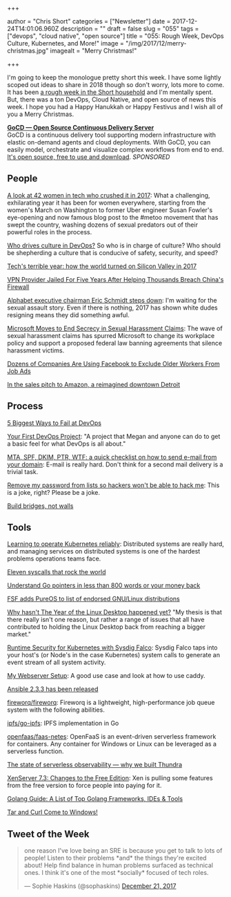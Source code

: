 +++

author = "Chris Short"
categories = ["Newsletter"]
date = 2017-12-24T14:01:06.960Z
description = ""
draft = false
slug = "055"
tags = ["devops", "cloud native", "open source"]
title = "055: Rough Week, DevOps Culture, Kubernetes, and More!"
image = "/img/2017/12/merry-christmas.jpg"
imagealt = "Merry Christmas!"

+++

I'm going to keep the monologue pretty short this week. I have some lightly scoped out ideas to share in 2018 though so don't worry, lots more to come. It has been [a rough week in the Short household](https://chrisshort.net/miscarriage-a-culture-of-silence-helps-no-one/) and I'm mentally spent. But, there was a ton DevOps, Cloud Native, and open source of news this week. I hope you had a Happy Hanukkah or Happy Festivus and I wish all of you a Merry Christmas.

[**GoCD — Open Source Continuous Delivery Server**](https://devopsish.us14.list-manage.com/track/click?u=631fcd11ad2a643d08035c221&id=5a1471dfb5&e=7cc492dc98)  
GoCD is a continuous delivery tool supporting modern infrastructure with elastic on-demand agents and cloud deployments. With GoCD, you can easily model, orchestrate and visualize complex workflows from end to end. [It's open source, free to use and download](https://devopsish.us14.list-manage.com/track/click?u=631fcd11ad2a643d08035c221&id=3133731028&e=7cc492dc98). *SPONSORED*

## People

[A look at 42 women in tech who crushed it in 2017](https://techcrunch.com/gallery/a-look-at-42-women-in-tech-who-crushed-it-in-2017/): What a challenging, exhilarating year it has been for women everywhere, starting from the women's March on Washington to former Uber engineer Susan Fowler's eye-opening and now famous blog post to the #metoo movement that has swept the country, washing dozens of sexual predators out of their powerful roles in the process.

[Who drives culture in DevOps?](https://opensource.com/article/17/12/who-drives-culture-devops) So who is in charge of culture? Who should be shepherding a culture that is conducive of safety, security, and speed?

[Tech's terrible year: how the world turned on Silicon Valley in 2017](https://www.theguardian.com/technology/2017/dec/22/tech-year-in-review-2017)

[VPN Provider Jailed For Five Years After Helping Thousands Breach China's Firewall](https://torrentfreak.com/vpn-provider-jailed-for-five-years-after-helping-thousands-breach-chinas-firewall-171222/)

[Alphabet executive chairman Eric Schmidt steps down](https://usat.ly/2Bk4nxz): I'm waiting for the sexual assault story. Even if there is nothing, 2017 has shown white dudes resigning means they did something awful.

[Microsoft Moves to End Secrecy in Sexual Harassment Claims](https://www.nytimes.com/2017/12/19/technology/microsoft-sexual-harassment-arbitration.html): The wave of sexual harassment claims has spurred Microsoft to change its workplace policy and support a proposed federal law banning agreements that silence harassment victims.

[Dozens of Companies Are Using Facebook to Exclude Older Workers From Job Ads](https://www.propublica.org/article/facebook-ads-age-discrimination-targeting)

[In the sales pitch to Amazon, a reimagined downtown Detroit](http://www.crainsdetroit.com/article/20171220/news/648171/in-the-sales-pitch-to-amazon-a-reimagined-downtown-detroit)

## Process

[5 Biggest Ways to Fail at DevOps](https://devops.com/5-biggest-ways-fail-devops/)

[Your First DevOps Project](http://hedge-ops.com/devops-project/): "A project that Megan and anyone can do to get a basic feel for what DevOps is all about."

[MTA, SPF, DKIM, PTR, WTF: a quick checklist on how to send e-mail from your domain](https://kimonote.com/@mildbyte/mta-spf-dkim-ptr-wtf-a-quick-checklist-on-how-to-send-e-mail-from-your-domain-3020/): E-mail is really hard. Don't think for a second mail delivery is a trivial task.

[Remove my password from lists so hackers won't be able to hack me](https://github.com/danielmiessler/SecLists/pull/155): This is a joke, right? Please be a joke.

[Build bridges, not walls](http://bitfieldconsulting.com/bridges-not-walls)

<script async src="//pagead2.googlesyndication.com/pagead/js/adsbygoogle.js"></script>
<!-- devopsish.com Responsive -->
<ins class="adsbygoogle"
     style="display:block"
     data-ad-client="ca-pub-8972983586873269"
     data-ad-slot="4977359089"
     data-ad-format="auto"></ins>
<script>
(adsbygoogle = window.adsbygoogle || []).push({});
</script>

## Tools

[Learning to operate Kubernetes reliably](https://stripe.com/blog/operating-kubernetes): Distributed systems are really hard, and managing services on distributed systems is one of the hardest problems operations teams face.

[Eleven syscalls that rock the world](https://www.cloudatomiclab.com/prosyscall/)

[Understand Go pointers in less than 800 words or your money back](https://dave.cheney.net/2017/04/26/understand-go-pointers-in-less-than-800-words-or-your-money-back)

[FSF adds PureOS to list of endorsed GNU/Linux distributions](http://www.fsf.org/news/fsf-adds-pureos-to-list-of-endorsed-gnu-linux-distributions-1)

[Why hasn't The Year of the Linux Desktop happened yet?](https://blogs.gnome.org/uraeus/2017/12/19/why-hasnt-the-year-of-the-linux-desktop-happened-yet/) "My thesis is that there really isn't one reason, but rather a range of issues that all have contributed to holding the Linux Desktop back from reaching a bigger market."

[Runtime Security for Kubernetes with Sysdig Falco](https://sysdig.com/blog/runtime-security-kubernetes-sysdig-falco/): Sysdig Falco taps into your host's (or Node's in the case Kubernetes) system calls to generate an event stream of all system activity.

[My Webserver Setup](https://blog.ls42.de/post/my-webserver-setup/): A good use case and look at how to use caddy.

[Ansible 2.3.3 has been released](https://groups.google.com/forum/#!topic/ansible-project/JUZhRQfbsbg)

[fireworq/fireworq](https://github.com/fireworq/fireworq): Fireworq is a lightweight, high-performance job queue system with the following abilities.

[ipfs/go-ipfs](https://github.com/ipfs/go-ipfs): IPFS implementation in Go

[openfaas/faas-netes](https://github.com/openfaas/faas-netes): OpenFaaS is an event-driven serverless framework for containers. Any container for Windows or Linux can be leveraged as a serverless function.

[The state of serverless observability — why we built Thundra](https://serverless.com/blog/state-of-serverless-observability-why-we-built-thundra/)

[XenServer 7.3: Changes to the Free Edition](https://xenserver.org/blog/entry/xenserver-7-3-changes-to-the-free-edition.html): Xen is pulling some features from the free version to force people into paying for it.

[Golang Guide: A List of Top Golang Frameworks, IDEs & Tools](https://medium.com/@quintinglvr/golang-guide-a-list-of-top-golang-frameworks-ides-tools-e7c7866e96c9?source=userActivityShare-459b2bcd8b13-1513894431)

[Tar and Curl Come to Windows!](https://blogs.technet.microsoft.com/virtualization/2017/12/19/tar-and-curl-come-to-windows/)

## Tweet of the Week

<blockquote class="twitter-tweet" data-lang="en"><p lang="en" dir="ltr">one reason I&#39;ve love being an SRE is because you get to talk to lots of people! Listen to their problems *and* the things they&#39;re excited about! Help find balance in human problems surfaced as technical ones. I think it&#39;s one of the most *socially* focused of tech roles.</p>&mdash; Sophie Haskins (@sophaskins) <a href="https://twitter.com/sophaskins/status/943886395302481920?ref_src=twsrc%5Etfw">December 21, 2017</a></blockquote>
<script async src="https://platform.twitter.com/widgets.js" charset="utf-8"></script>
